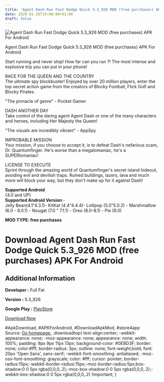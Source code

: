 ```yaml
---
title: 'Agent Dash Run Fast Dodge Quick 5.3_926 MOD (free purchases) APK For Android'
date: 2020-01-26T19:00:00+01:00
draft: false
---
```


![Agent Dash Run Fast Dodge Quick 5.3_926 MOD (free purchases) APK For Android](https://i0.wp.com/apkhome.net/wp-content/uploads/2020/01/Agent-Dash-Run-Fast-Dodge-Quick-5.3_926-MOD-free-purchases.png "Agent Dash Run Fast Dodge Quick 5.3_926 MOD (free purchases) APK For Android")

  

Agent Dash Run Fast Dodge Quick 5.3\_926 MOD (free purchases) APK For Android

Start running and never stop! How far can you run ?! The most intense and explosive trip you can put in your phone!

RACE FOR THE QUEEN AND THE COUNTRY  
The ultimate spy blockbuster! Enjoyed by over 20 million players, enter the top secret action game from the creators of Blocky Football, Flick Golf and Blocky Pirates.

"The pinnacle of genre" - Pocket Gamer

DASH ANOTHER DAY  
Take control of the daring agent Agent Dash or one of the many characters and heroes, including Her Majesty the Queen!

"The visuals are incredibly vibrant" - AppSpy

IMPROBABLE MISSION  
Your mission, if you choose to accept it, is to defeat Dash's nefarious scam, Dr. Quantumfinger. He's worse than a megalomaniac, he's a SUPERlomaniac!

LICENSE TO EXECUTE  
Sprint through the amazing world of Quantumfinger's secret island hideout, avoiding evil and devilish traps. Ruined buildings, lazers, lava and much more will block your way, but they don't make up for it against Dash!

**Supported Android**  
{4.0 and UP}  
**Supported Android Version**:-  
Jelly Bean(4.1"4.3.1)- KitKat (4.4"4.4.4)- Lollipop (5.0"5.0.2) - Marshmallow (6.0 - 6.0.1) - Nougat (7.0 " 7.1.1) - Oreo (8.0-8.1) - Pie (9.0)

**MOD TYPE: free purchases**

Download Agent Dash Run Fast Dodge Quick 5.3\_926 MOD (free purchases) APK For Android
======================================================================================

Additional Information
----------------------

**Developer :** Full Fat

**Version :** 5.3\_926

**Google Play :** [PlayStore](https://play.google.com/store/apps/details?id=com.fullfat.android.agentdash)

  

[Download Now](https://store4app.co/post/agent-dash-run-fast-dodge-quick-5-3-926-mod-free-purchases-apk-for-android_1580061367)

  
#ApkDownload, #APKForAndroid, #DownloadApkMod, #store4app  
Source: [Go homepage.](https://store4app.co/post/agent-dash-run-fast-dodge-quick-5-3-926-mod-free-purchases-apk-for-android_1580061367) .downloadtop{ text-align:center; -webkit-appearance: none; -moz-appearance: none; appearance: none; width: 100%; padding: 9px 9px 11px 13px; background-color: #0EBD3F; border: none; color:#fff; border-radius: 3px; outline: none; font-weight;bold; font: 20px 'Open Sans', sans-serif; -webkit-font-smoothing: antialiased; -moz-osx-font-smoothing: grayscale; color: #fff; cursor: pointer; border-radius:15px;-webkit-border-radius:15px;-moz-border-radius:5px;box-shadow:0 0 5px rgba(0,0,0,.2);-moz-box-shadow:0 0 5px rgba(0,0,0,.2);-webkit-box-shadow:0 0 5px rgba(0,0,0,.2) !important; }